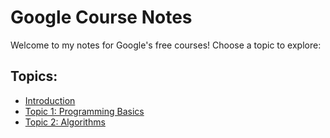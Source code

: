 # Google Course Notes
Welcome to my notes for Google's free courses! Choose a topic to explore:

## Topics:
- [Introduction](introduction.md)
- [Topic 1: Programming Basics](topic-1.md)
- [Topic 2: Algorithms](topic-2.md)

